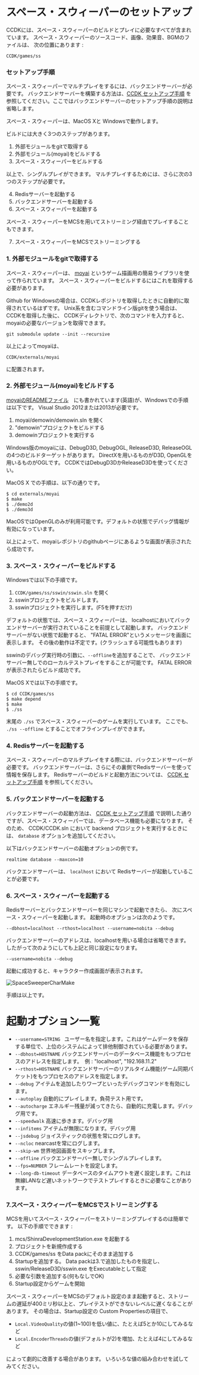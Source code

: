 スペース・スウィーパーのセットアップ
====
CCDKには、スペース・スウィーパーのビルドとプレイに必要なすべてが含まれています。
スペース・スウィーパーのソースコード、画像、効果音、BGMのファイルは、
次の位置にあります : 

~~~
CCDK/games/ss
~~~


### セットアップ手順
スペース・スウィーパーでマルチプレイをするには、バックエンドサーバーが必要です。
バックエンドサーバーを構築する方法は、[CCDK セットアップ手順](Setup.ja.md) 
を参照してください。ここではバックエンドサーバーのセットアップ手順の説明は省略します。

スペース・スウィーパーは、MacOS Xと Windowsで動作します。

ビルドには大きく3つのステップがあります。

1. 外部モジュールをgitで取得する
2. 外部モジュール(moyai)をビルドする
3. スペース・スウィーパーをビルドする

以上で、シングルプレイができます。
マルチプレイするためには、さらに次の3つのステップが必要です。

4. Redisサーバーを起動する
5. バックエンドサーバーを起動する
6. スペース・スウィーパーを起動する

スペース・スウィーパーをMCSを用いてストリーミング経由でプレイすることもできます。

7. スペース・スウィーパーをMCSでストリーミングする


### 1. 外部モジュールをgitで取得する
スペース・スウィーパーは、 [moyai]( https://github.com/kengonakajima/moyai ) というゲーム描画用の簡易ライブラリを使って作られています。
スペース・スウィーパーをビルドするにはこれを取得する必要があります。

Github for Windowsの場合は、CCDKレポジトリを取得したときに自動的に取得されているはずです。 
Unix系を含むコマンドライン版gitを使う場合は、CCDKを取得した後に、
CCDKディレクトリで、次のコマンドを入力すると、moyaiの必要なバージョンを取得できます。

~~~
git submodule update --init --recursive
~~~

以上によってmoyaiは、

~~~
CCDK/externals/moyai
~~~

に配置されます。

### 2. 外部モジュール(moyai)をビルドする
[moyaiのREADMEファイル](https://github.com/kengonakajima/moyai)　にも書かれています(英語)が、Windowsでの手順は以下です。
Visual Studio 2012または2013が必要です。

1. moyai/demowin/demowin.sln を開く
2. "demowin"プロジェクトをビルドする
3. demowinプロジェクトを実行する

Windows版のmoyaiには、DebugD3D, DebugOGL, ReleaseD3D, ReleaseOGL
の4つのビルドターゲットがあります。
DirectXを用いるものがD3D, OpenGLを用いるものがOGLです。
CCDKではDebugD3DかReleaseD3Dを使ってください。


MacOS X での手順は、以下の通りです。

~~~
$ cd externals/moyai
$ make
$ ./demo2d
$ ./demo3d
~~~
MacOSではOpenGLのみが利用可能です。デフォルトの状態でデバッグ情報が有効になっています。

以上によって、moyaiレポジトリのgithubページにあるような画面が表示されたら成功です。

### 3. スペース・スウィーパーをビルドする

Windowsでは以下の手順です。

1. ```CCDK/games/ss/sswin/sswin.sln``` を開く
2. sswinプロジェクトをビルドします。
3. sswinプロジェクトを実行します。(F5を押すだけ)

デフォルトの状態では、スペース・スウィーパーは、
localhostにおいてバックエンドサーバーが実行されていることを前提として起動します。
バックエンドサーバーがない状態で起動すると、 
"FATAL ERROR"というメッセージを画面に表示します。
その後の動作は不定です。(クラッシュする可能性もあります)

sswinのデバッグ実行時の引数に、```--offline```を追加することで、
バックエンドサーバー無しでのローカルテストプレイをすることが可能です。
FATAL ERRORが表示されたらビルド成功です。

MacOS Xでは以下の手順です。

~~~
$ cd CCDK/games/ss
$ make depend
$ make
$ ./ss
~~~~

末尾の ```./ss``` でスペース・スウィーパーのゲームを実行しています。
ここでも、 ``` ./ss --offline``` とすることでオフラインプレイができます。


### 4. Redisサーバーを起動する

スペース・スウィーパーのマルチプレイをする際には、バックエンドサーバーが必要です。
バックエンドサーバーは、さらにその裏側でRedisサーバーを使って情報を保存します。
Redisサーバーのビルドと起動方法については、 [CCDK セットアップ手順](Setup.ja.md) を参照してください。

### 5. バックエンドサーバーを起動する
バックエンドサーバーの起動方法は、 [CCDK セットアップ手順](Setup.ja.md) 
で説明した通りですが、スペース・スウィーパーでは、データベース機能も必要になります。
そのため、 CCDK/CCDK.sln において backend プロジェクトを実行するときには、
```database``` オプションを追加してください。

以下はバックエンドサーバーの起動オプションの例です。

~~~
realtime database --maxcon=10
~~~

バックエンドサーバーは、
```localhost``` において Redisサーバーが起動していることが必要です。



### 6. スペース・スウィーパーを起動する

Redisサーバーとバックエンドサーバーを同じマシンで起動できたら、
次にスペース・スウィーパーを起動します。
起動時のオプションは次のようです。

~~~
--dbhost=localhost --rthost=localhost --username=nobita --debug
~~~

バックエンドサーバーのアドレスは、localhostを用いる場合は省略できます。
したがって次のようにしても上記と同じ設定になります。

~~~
--username=nobita --debug
~~~

起動に成功すると、キャラクター作成画面が表示されます。

![SpaceSweeperCharMake](images/ss_charmake.png)

手順は以上です。


起動オプション一覧
====

- ```--username=STRING ```  ユーザー名を指定します。これはゲームデータを保存する単位で、上位のシステムによって排他制御されている必要があります。
- ```--dbhost=HOSTNAME``` バックエンドサーバーのデータベース機能をもつプロセスのアドレスを指定します。　例 : "localhost", "192.168.11.2"
- ```--rthost=HOSTNAME``` バックエンドサーバーのリアルタイム機能(ゲーム同期パケット)をもつプロセスのアドレスを指定します。
- ```--debug``` アイテムを追加したりワープといったデバッグコマンドを有効にします。
- ```--autoplay``` 自動的にプレイします。負荷テスト用です。
- ```--autocharge``` エネルギー残量が減ってきたら、自動的に充電します。デバッグ用です。
- ```--speedwalk``` 高速に歩きます。デバッグ用
- ```--infitems``` アイテムが無限になります。デバッグ用
- ```--jsdebug``` ジョイスティックの状態を常にログします。
- ```--ncloc``` nearcastを常にログします。
- ```--skip-wm``` 世界地図画面をスキップします。
- ```--offline``` バックエンドサーバー無しでシングルプレイします。
- ```--fps=NUMBER``` フレームレートを設定します。
- ```--long-db-timeout``` データベースのタイムアウトを遅く設定します。これは無線LANなど遅いネットワークでテストプレイするときに必要なことがあります。



### 7.スペース・スウィーパーをMCSでストリーミングする

MCSを用いてスペース・スウィーパーをストリーミングプレイするのは簡単です。
以下の手順でできます : 


1. mcs/ShinraDevelopmentStation.exe を起動する
2. プロジェクトを新規作成する
3. CCDK/games/ss をData packにそのまま追加する
4. Startupを追加する。 Data packは3.で追加したものを指定し、 sswin/ReleaseD3D/sswin.exe をExecutableとして指定
5. 必要な引数を追加する(何もなしでOK)
6. Startup設定からゲームを開始

スペース・スウィーパーをMCSのデフォルト設定のまま起動すると、ストリームの遅延が400ミリ秒以上と、プレイテストができないレベルに遅くなることがあります。
その場合は、Startup設定の Custom Propertiesの項目で、

- ```Local.VideoQuality```の値(1~100)を低い値に、たとえば5とか10にしてみるなど
- ```Local.EncoderThreads```の値(デフォルトが2)を増加、たとえば4にしてみるなど

によって劇的に改善する場合があります。
いろいろな値の組み合わせを試してみてください。
























